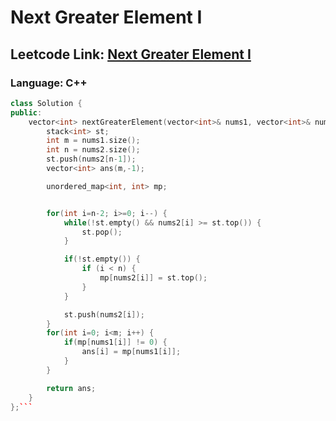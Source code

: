 # Next Greater Element I

## Leetcode Link: [Next Greater Element I](https://leetcode.com/problems/next-greater-element-i/)
### Language: C++

```cpp
class Solution {
public:
    vector<int> nextGreaterElement(vector<int>& nums1, vector<int>& nums2) {
        stack<int> st;
        int m = nums1.size();
        int n = nums2.size();
        st.push(nums2[n-1]);
        vector<int> ans(m,-1);

        unordered_map<int, int> mp;


        for(int i=n-2; i>=0; i--) {
            while(!st.empty() && nums2[i] >= st.top()) {
                st.pop();
            }

            if(!st.empty()) {
                if (i < n) {
                    mp[nums2[i]] = st.top();
                }
            }

            st.push(nums2[i]);
        }
        for(int i=0; i<m; i++) {
            if(mp[nums1[i]] != 0) {
                ans[i] = mp[nums1[i]];
            }
        }

        return ans;
    }
};```



